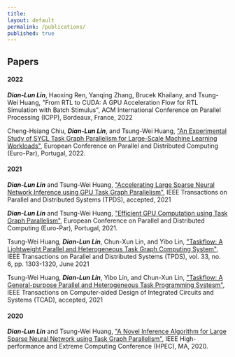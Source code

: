 ```yaml
---
title:
layout: default
permalink: /publications/
published: true
---
```


## Papers

#### 2022
***Dian-Lun Lin***, Haoxing Ren, Yanqing Zhang, Brucek Khailany, and Tsung-Wei Huang, "From RTL to CUDA: A GPU Acceleration Flow for RTL Simulation with Batch Stimulus", ACM International Conference on Parallel Processing (ICPP), Bordeaux, France, 2022


Cheng-Hsiang Chiu, ***Dian-Lun Lin***, and Tsung-Wei Huang, ["An Experimental Study of SYCL Task Graph Parallelism for Large-Scale Machine Learning Workloads"](https://easychair.org/publications/preprint/GjhX), European Conference on Parallel and Distributed Computing (Euro-Par), Portugal, 2022.


#### 2021
***Dian-Lun Lin*** and Tsung-Wei Huang, ["Accelerating Large Sparse Neural Network Inference using GPU Task Graph Parallelism"](https://ieeexplore.ieee.org/abstract/document/9664223), IEEE Transactions on Parallel and Distributed Systems (TPDS), accepted, 2021

***Dian-Lun Lin*** and Tsung-Wei Huang, ["Efficient GPU Computation using Task Graph Parallelism"](https://link.springer.com/chapter/10.1007/978-3-030-85665-6_27), European Conference on Parallel and Distributed Computing (Euro-Par), Portugal, 2021.

Tsung-Wei Huang, ***Dian-Lun Lin***, Chun-Xun Lin, and Yibo Lin, ["Taskflow: A Lightweight Parallel and Heterogeneous Task Graph Computing System"](https://ieeexplore.ieee.org/abstract/document/9511796), IEEE Transactions on Parallel and Distributed Systems (TPDS), vol. 33, no. 6, pp. 1303-1320, June 2021

Tsung-Wei Huang, ***Dian-Lun Lin***, Yibo Lin, and Chun-Xun Lin, ["Taskflow: A General-purpose Parallel and Heterogeneous Task Programming Systesm"](https://ieeexplore.ieee.org/abstract/document/9438696), IEEE Transactions on Computer-aided Design of Integrated Circuits and Systems (TCAD), accepted, 2021


#### 2020

***Dian-Lun Lin*** and Tsung-Wei Huang, ["A Novel Inference Algorithm for Large Sparse Neural Network using Task Graph Parallelism"](https://ieeexplore.ieee.org/abstract/document/9286218), IEEE High-performance and Extreme Computing Conference (HPEC), MA, 2020.


